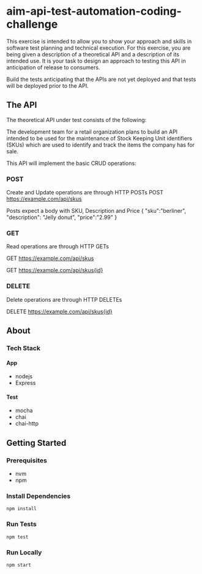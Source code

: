 # aim-api-test-automation-coding-challenge
This exercise is intended to allow you to show your approach and skills in software test planning and
technical execution.
For this exercise, you are being given a description of a theoretical API and a description of its intended
use. It is your task to design an approach to testing this API in anticipation of release to consumers.


Build the tests anticipating that the APIs are not yet deployed and that tests will be deployed prior to the API.

## The API 
The theoretical API under test consists of the following:

The development team for a retail organization plans to build an API intended to be used for the
maintenance of Stock Keeping Unit identifiers (SKUs) which are used to identify and track the
items the company has for sale.

This API will implement the basic CRUD operations:
### POST
Create and Update operations are through HTTP POSTs
POST https://example.com/api/skus

Posts expect a body with SKU, Description and Price
{
"sku":"berliner",
"description": "Jelly donut",
"price":"2.99"
}

### GET
Read operations are through HTTP GETs

GET https://example.com/api/skus

GET https://example.com/api/skus{id}

### DELETE

Delete operations are through HTTP DELETEs

DELETE https://example.com/api/skus{id}


## About
### Tech Stack
#### App
- nodejs
- Express
#### Test
- mocha
- chai
- chai-http

## Getting Started
### Prerequisites
- nvm
- npm
### Install Dependencies
`npm install`
### Run Tests
`npm test`
### Run Locally
`npm start`
